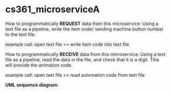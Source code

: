 # cs361_microserviceA

How to programmatically **REQUEST** data from this microservice:
Using a text file as a pipeline, write the item code/ vending machine button number to the text file.

example call: 
open text file >> write item code into text file


How to programmatically **RECEIVE** data from this microservice:
Using a text file as a pipeline, read the data in the file, and check that it is a digit.  This will provide the animation code.

example call:
open text file >> read automation code from text file

**UML sequence diagram:**
